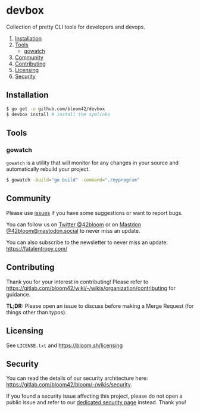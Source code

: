 # devbox

Collection of pretty CLI tools for developers and devops.

<!--

# To Do

setup alias section in installation
uninstall

* rg
* fd
* ds
* calc

* https://gitlab.com/bloom42/flint
* https://gitlab.com/bloom42/misspell
* hexdump
* http
* image burner (dd)
* Ip subnet calculator
* Govm
* Nvm
* rustvm
* http
* static server
* broken urls
* hashsum
* tls grad (comme sslab)
* website performance
* dedup
 -->

<!--

apps:
TODO:
setup alias section in installation

uninstall

install --binary --directory --force

todo
Podcast
books
mail
dl
http
mastodon
Calc
Password manager
File manager?
Revolut
Calendar
Notes
Edit(or)
Arcade
Voice recorder
Contacts
Radio
phone
Clock
convert (file converted)
mux: https://github.com/aaronjanse/3mux
dictionnary
airshare
htop like
 -->

1. [Installation](#installation)
2. [Tools](#tools)
    * [gowatch](#gowatch)
3. [Community](#community)
4. [Contributing](#contributing)
5. [Licensing](#licensing)
6. [Security](#security)


## Installation

```sh
$ go get -u github.com/bloom42/devbox
$ devbox install # install the symlinks
```


## Tools

### gowatch

`gowatch` is a utility that will monitor for any changes in your source and automatically rebuild your project.

```sh
$ gowatch -build="go build" -command="./myprogram"
```

## Community

Please use [issues](https://github.com/bloom42/devbox/issues) if you have some suggestions or want to report bugs.

You can follow us on [Twitter @42bloom](https://twitter.com/@42bloom) or on [Mastdon @42bloom@mastodon.social](https://mastodon.social/@42bloom) to never miss an update.

You can also subscribe to the newsletter to never miss an update: https://fatalentropy.com/

## Contributing

Thank you for your interest in contributing! Please refer to
https://gitlab.com/bloom42/wiki/-/wikis/organization/contributing for guidance.

**TL;DR:** Please open an issue to discuss before making a Merge Request (for things other than typos).


## Licensing

See `LICENSE.txt` and https://bloom.sh/licensing


## Security

You can read the details of our security architecture here: https://gitlab.com/bloom42/bloom/-/wikis/security.

If you found a security issue affecting this project, please do not open a public issue and refer to our
[dedicated security page](https://bloom.sh/security) instead. Thank you!

